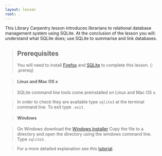 ```yaml
---
layout: lesson
root: .
---
```

This Library Carpentry lesson introduces librarians to relational database management system using SQLite. At the conclusion of the lesson you will: understand what SQLite does; use SQLite to summarise and link databases.



> ## Prerequisites
>
> You will need to install [Firefox](https://www.mozilla.org/en-US/firefox/products/) and [SQLite](https://www.sqlite.org/) to complete this lesson.
{: .prereq}

> #### Linux and Mac OS x

> SQLite command line tools come preinstalled on Linux and Mac OS x.

> In order to check they are available type `sqlite3` at the terminal command line. To exit type `.exit`.

> #### Windows

>  On Windows download the [Windows Installer](https://github.com/swcarpentry/windows-installer/releases/download/v0.3/SWCarpentryInstaller.exe)
Copy the file to a directory and open the directory using the windows command line. Type `sqlite3`.

> For a more detailed explanation see this [tutorial](http://www.sqlitetutorial.net/download-install-sqlite/).
